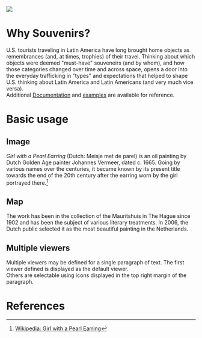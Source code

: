 <a href="https://juncture-digital.org"><img src="https://juncture-digital.org/images/ve-button.png"></a>

<param ve-config 
       title="Tourism Commodities: U.S. Tourism in Latin America (1898-1990)"
       author="Carrie Ryan"
       banner=https://upload.wikimedia.org/wikipedia/commons/4/45/Santa_Clara-Souvenirs_du_Che.jpg
       layout="vertical">

<!-- Entities discussed throughout the essay are typically defined before the essay text and
     are thus available in all text.  Entity identifiers (QIDs) can be found in either
     Wikipedia or Wikidata (https://www.wikidata.org)> -->
<param ve-entity eid="Q185372"> <!-- Girl with a Pearl Earring painting -->
<param ve-entity eid="Q41264"> <!-- Johannes Vermeer -->
<param ve-entity eid="Q221092"> <!-- Mauritshuis -->
<param ve-entity eid="Q36600"> <!-- The Hague -->

# Why Souvenirs?

U.S. tourists traveling in Latin America have long brought home objects as remembrances (and, at times, trophies) of their travel.  Thinking about which objects were deemed "must-have" souveneirs (and by whom), and how those categories changed over time and across space, opens a door into the everyday trafficking in "types" and expectations that helped to shape U.S. thinking about Latin America and Latin Americans (and very much vice versa).  
Additional [Documentation](https://github.com/JSTOR-Labs/juncture/wiki) and [examples](https://jstor-labs.github.io/juncture-examples) are available for reference.
<param ve-image 
       label="American Tourists among the Ruins of Mitla, Mexico"
       description=photograph
       license="SMU Central University Libraries, No restrictions, via Wikimedia Commons"
       url=https://upload.wikimedia.org/wikipedia/commons/e/e0/American_Tourists_among_the_Ruins_of_Mitla%2C_Mexico_%2816793585318%29.jpg>

# Basic usage

## Image

_Girl with a Pearl Earring_ (Dutch: Meisje met de parel) is an oil painting by Dutch Golden Age painter Johannes Vermeer, 
dated c. 1665. Going by various names over the centuries, it became known by its present title towards the end of the 
20th century after the earring worn by the girl portrayed there.[^1]
<param ve-image 
       label="Girl with a Pearl Earring" 
       description="painting by Johannes Vermeer" 
       license="public domain" 
       url="https://upload.wikimedia.org/wikipedia/commons/0/0f/1665_Girl_with_a_Pearl_Earring.jpg">

## Map

The work has been in the collection of the Mauritshuis in The Hague since 1902 and has been the subject of various 
literary treatments. In 2006, the Dutch public selected it as the most beautiful painting in the Netherlands.
<param ve-map center="Q36600" zoom="11" prefer-geojson>

## Multiple viewers

Multiple viewers may be defined for a single paragraph of text.  The first viewer defined is displayed as the default viewer.  
Others are selectable using icons displayed in the top right margin of the paragraph.
<param ve-image 
       manifest="https://iiif.juncture-digital.org/manifest/6dd738aed85597cac540ad31dd5818e86ef7f2918c7b43a9eb3123d5538e6e4c">
<param ve-map center="Q36600" zoom="11">

# References

[^1]: [Wikipedia: Girl with a Pearl Earring](https://en.wikipedia.org/wiki/Girl_with_a_Pearl_Earring)
